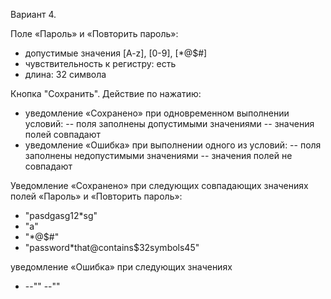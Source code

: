Вариант 4. 

Поле «Пароль» и «Повторить пароль»:
- допустимые значения [A-z], [0-9], [*@$#]
- чувствительность к регистру: есть
- длина: 32 символа

Кнопка "Сохранить". Действие по нажатию: 
- уведомление «Сохранено» при одновременном выполнении условий:
-- поля заполнены допустимыми значениями
-- значения полей совпадают
- уведомление «Ошибка» при выполнении одного из условий:
-- поля заполнены недопустимыми значениями
-- значения полей не совпадают

Уведомление «Сохранено» при следующих совпадающих значениях полей
«Пароль» и «Повторить пароль»:
- "pasdgasg12*sg"
- "a"
- "*@$#"
- "password*that@contains$32symbols45"

уведомление «Ошибка» при следующих значениях
- --""
  --""
